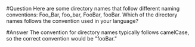 #Question
Here are some directory names that follow different naming conventions: Foo_Bar, foo_bar, FooBar, fooBar. Which of the directory names follows the convention used in your language?

#Answer
The convention for directory names typically follows camelCase, so the correct convention would be "fooBar."